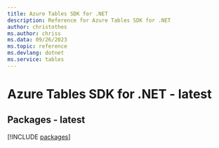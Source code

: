 ```yaml
---
title: Azure Tables SDK for .NET
description: Reference for Azure Tables SDK for .NET
author: christothes
ms.author: chriss
ms.data: 09/26/2023
ms.topic: reference
ms.devlang: dotnet
ms.service: tables
---
```

# Azure Tables SDK for .NET - latest
## Packages - latest
[!INCLUDE [packages](tables-index.md)]